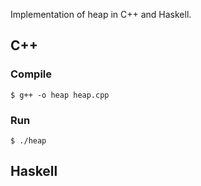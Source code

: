 Implementation of heap in C++ and Haskell.

## C++

### Compile

`$ g++ -o heap heap.cpp`

### Run

`$ ./heap`

## Haskell
